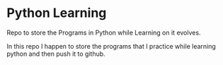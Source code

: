 # Python Learning

Repo to store the Programs in Python while Learning on it evolves.

In this repo I happen to store the programs that I practice while learning python and then push it to github.
